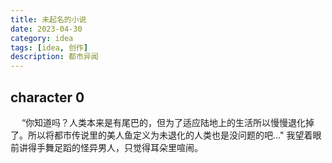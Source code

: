 ```yaml
---
title: 未起名的小说
date: 2023-04-30
category: idea
tags: [idea, 创作]
description: 都市异闻
---
```


## character 0

&emsp; “你知道吗？人类本来是有尾巴的，但为了适应陆地上的生活所以慢慢退化掉了。所以将都市传说里的美人鱼定义为未退化的人类也是没问题的吧..." 我望着眼前讲得手舞足蹈的怪异男人，只觉得耳朵里喧闹。
